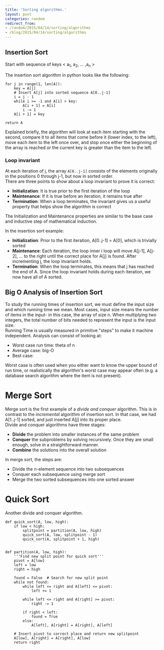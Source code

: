```yaml
---
title: 'Sorting algorithms.'
layout: post
categories: random
redirect_from:
- /random/2015/04/14/sorting/algorithms
- /blog/2015/04/14/sorting/algorithms
---
```


## Insertion Sort

Start with sequence of keys < a<sub>1</sub>, a<sub>2</sub>, \.\.\. ,a<sub>n</sub> >

The insertion sort algorithm in python looks like the following:


	for j in range(1, len(A)):
		key = A[j]
		# Insert A[j] into sorted sequence A[0..j-1]
		i = j - 1
		while i >= -1 and A[i] > key:
			A[i + 1] = A[i]
			i -= 1
		A[i + 1] = key

	return A

Explained briefly, the algorithm will look at each item starting with the second, compare it to all items that come before it (lower index, to the left), move each item to the left once over, and stop once either the beginning of the array is reached or the current key is greater than the item to the left.

### Loop invariant
At each iteration of j, the array `A[0..j-1]` consists of the elements originally in the positions 0 through j-1, but now in sorted order.  
There are three points to show about a loop invariant to prove it is correct:

- **Initialization**: It is true prior to the first iteration of the loop
- **Maintenance**: If it is true before an iteration, it remains true after
- **Termination**: When a loop terminates, the invariant gives us a useful property that helps show the algorithm is correct

The Initialization and Maintenance properties are similar to the base case and inductive step of mathematical induction.

In the insertion sort example: 

- **Initialization**: Prior to the first iteration, A[0..j-1] = A[0], which is trivially sorted
- **Maintenance**: Each iteration, the loop inner i loop will move A[j-1], A[j-2], ... to the right until the correct place for A[j] is found. After incrementing j, the loop invariant holds.
- **Termination**: When the loop terminates, this means that j has reached the end of A. Since the loop invariant holds during each iteration, we now have all of A sorted.


## Big O Analysis of Insertion Sort

To study the running times of insertion sort, we must define the input size and which running time we mean. Most cases, input size means the number of items in the input- in this case, the array of size n. When multiplying two integers, the total number of bits needed to represent the input is the input size.  
Running Time is usually measured in primitive \"steps\" to make it machine independent. Analysis can consist of looking at:
- Worst case run time: theta of n
- Average case: big-O
- Best case:

Worst case is often used when you either want to know the upper bound of run time, or realistically the algorithm's worst case may appear often (e.g. a database search algorithm where the item is not present).  


# Merge Sort

Merge sort is the first example of a *divide and conquer* algorithm. This is in contrast to the *incremental* algorithm of insertion sort. In that case, we had A[1..j-1] sorted, and just inserted A[j] into its proper place.  
Divide and conquer algorithms have three stages:
- **Divide** the problem into smaller instances of the same problem
- **Conquer** the subproblems by solving recursively. Once they are small enough, solve in a straightforward manner.
- **Combine** the solutions into the overall solution

In merge sort, the steps are:
- Divide the n-element sequence into two subsequences
- Conquer each subsequence using merge sort
- Merge the two sorted subsequences into one sorted answer


# Quick Sort

Another divide and conquer algorithm.

    def quick_sort(A, low, high):
        if low < high:
            splitpoint = partition(A, low, high)
            quick_sort(A, low, splitpoint - 1)
            quick_sort(A, splitpoint + 1, high)


    def partition(A, low, high):
        '''Find new split point for quick sort'''
        pivot = A[low]
        left = low
        right = high

        found = False  # Search for new split point
        while not found:
            while left <= right and A[left] <= pivot:
                left += 1

            while left <= right and A[right] >= pivot:
                right -= 1

            if right < left:
                found = True
            else:
                A[left], A[right] = A[right], A[left]

        # Insert pivot to correct place and return new splitpoint
        A[low], A[right] = A[right], A[low]
        return right
